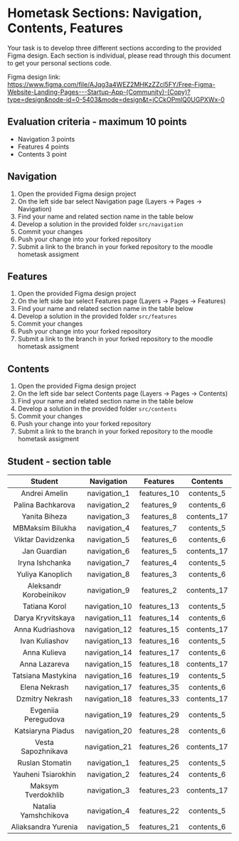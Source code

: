 # Hometask Sections: Navigation, Contents, Features

Your task is to develop three different sections according to the provided Figma design. Each section is individual, please read through this document to get your personal sections code.

Figma design link: https://www.figma.com/file/AJqg3a4WEZ2MHKzZZcl5FY/Free-Figma-Website-Landing-Pages---Startup-App-(Community)-(Copy)?type=design&node-id=0-5403&mode=design&t=jCCkOPmlQ0UGPXWx-0

## Evaluation criteria - maximum 10 points

- Navigation 3 points
- Features 4 points
- Contents 3 point

## Navigation

1. Open the provided Figma design project
2. On the left side bar select Navigation page (Layers -> Pages -> Navigation)
3. Find your name and related section name in the table below
4. Develop a solution in the provided folder `src/navigation`
5. Commit your changes
6. Push your change into your forked repository
7. Submit a link to the branch in your forked repository to the moodle hometask assigment

## Features

1. Open the provided Figma design project
2. On the left side bar select Features page (Layers -> Pages -> Features)
3. Find your name and related section name in the table below
4. Develop a solution in the provided folder `src/features`
5. Commit your changes
6. Push your change into your forked repository
7. Submit a link to the branch in your forked repository to the moodle hometask assigment

## Contents

1. Open the provided Figma design project
2. On the left side bar select Contents page (Layers -> Pages -> Contents)
3. Find your name and related section name in the table below
4. Develop a solution in the provided folder `src/contents`
5. Commit your changes
6. Push your change into your forked repository
7. Submit a link to the branch in your forked repository to the moodle hometask assigment

## Student - section table

|        Student         |  Navigation   |  Features   |  Contents   |
| :--------------------: | :-----------: | :---------: | :---------: |
|     Andrei Amelin      | navigation_1  | features_10 | contents_5  |
|   Palina Bachkarova    | navigation_2  | features_9  | contents_6  |
|     Yanita Biheza      | navigation_3  | features_8  | contents_17 |
|    MBMaksim Bilukha    | navigation_4  | features_7  | contents_5  |
|   Viktar Davidzenka    | navigation_5  | features_6  | contents_6  |
|      Jan Guardian      | navigation_6  | features_5  | contents_17 |
|    Iryna Ishchanka     | navigation_7  | features_4  | contents_5  |
|    Yuliya Kanoplich    | navigation_8  | features_3  | contents_6  |
| Aleksandr Korobeinikov | navigation_9  | features_2  | contents_17 |
|     Tatiana Korol      | navigation_10 | features_13 | contents_5  |
|   Darya Kryvitskaya    | navigation_11 | features_14 | contents_6  |
|    Anna Kudriashova    | navigation_12 | features_15 | contents_17 |
|     Ivan Kuliashov     | navigation_13 | features_16 | contents_5  |
|      Anna Kulieva      | navigation_14 | features_17 | contents_6  |
|     Anna Lazareva      | navigation_15 | features_18 | contents_17 |
|   Tatsiana Mastykina   | navigation_16 | features_19 | contents_5  |
|     Elena Nekrash      | navigation_17 | features_35 | contents_6  |
|    Dzmitry Nekrash     | navigation_18 | features_33 | contents_17 |
|  Evgeniia Peregudova   | navigation_19 | features_29 | contents_5  |
|   Katsiaryna Piadus    | navigation_20 | features_28 | contents_6  |
|   Vesta Sapozhnikava   | navigation_21 | features_26 | contents_17 |
|    Ruslan Stomatin     | navigation_1  | features_25 | contents_5  |
|   Yauheni Tsiarokhin   | navigation_2  | features_24 | contents_6  |
|   Maksym Tverdokhlib   | navigation_3  | features_23 | contents_17 |
|  Natalia Yamshchikova  | navigation_4  | features_22 | contents_5  |
|  Aliaksandra Yurenia   | navigation_5  | features_21 | contents_6  |
